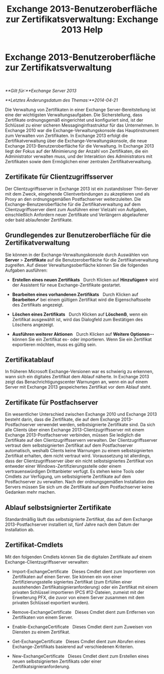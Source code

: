﻿---
title: 'Exchange 2013-Benutzeroberfläche zur Zertifikatsverwaltung: Exchange 2013 Help'
TOCTitle: Exchange 2013-Benutzeroberfläche zur Zertifikatsverwaltung
ms:assetid: 8975848d-07f0-4643-9eac-20aece69945f
ms:mtpsurl: https://technet.microsoft.com/de-de/library/JJ984582(v=EXCHG.150)
ms:contentKeyID: 52062874
ms.date: 05/22/2018
mtps_version: v=EXCHG.150
ms.translationtype: MT
---

# Exchange 2013-Benutzeroberfläche zur Zertifikatsverwaltung

 

_**Gilt für:**Exchange Server 2013_

_**Letztes Änderungsdatum des Themas:**2014-04-21_

Die Verwaltung von Zertifikaten in einer Exchange Server-Bereitstellung ist eine der wichtigsten Verwaltungsaufgaben. Die Sicherstellung, dass Zertifikate ordnungsgemäß eingerichtet und konfiguriert sind, ist der Schlüssel zu einer sicheren Messaginginfrastruktur für das Unternehmen. In Exchange 2010 war die Exchange-Verwaltungskonsole das Hauptinstrument zum Verwalten von Zertifikaten. In Exchange 2013 erfolgt die Zertifikatverwaltung über die Exchange-Verwaltungskonsole, die neue Exchange 2013-Benutzeroberfläche für die Verwaltung. In Exchange 2013 liegt der Fokus auf der Minimierung der Anzahl von Zertifikaten, die ein Administrator verwalten muss, und der Interaktion des Administrators mit Zertifikaten sowie dem Ermöglichen einer zentralen Zertifikatverwaltung.

## Zertifikate für Clientzugriffsserver

Der Clientzugriffsserver in Exchange 2013 ist ein zustandsloser Thin-Server mit dem Zweck, eingehende Clientverbindungen zu akzeptieren und als Proxy an den ordnungsgemäßen Postfachserver weiterzuleiten. Die Exchange-Benutzeroberfläche für die Zertifikatverwaltung auf dem Clientzugriffsserver dient zum Ausführen einer Vielzahl von Aufgaben, einschließlich Anfordern neuer Zertifikate und Verlängern abgelaufener oder bald ablaufender Zertifikate.

## Grundlegendes zur Benutzeroberfläche für die Zertifikatverwaltung

Sie können in der Exchange-Verwaltungskonsole durch Auswählen von **Server** \> **Zertifikate** auf die Benutzeroberfläche für die Zertifikatverwaltung zugreifen. Auf dieser Verwaltungsoberfläche können Sie die folgenden Aufgaben ausführen:

  - **Erstellen eines neuen Zertifikats**   Durch Klicken auf **Hinzufügen**![Hinzufügen (Symbol)](images/JJ218640.c1e75329-d6d7-4073-a27d-498590bbb558(EXCHG.150).gif "Hinzufügen (Symbol)") wird der Assistent für neue Exchange-Zertifikate gestartet.

  - **Bearbeiten eines vorhandenen Zertifikats**   Durch Klicken auf **Bearbeiten**![Bearbeitungssymbol](images/Bb124582.6f53ccb2-1f13-4c02-bea0-30690e6ea71d(EXCHG.150).gif "Bearbeitungssymbol") bei einem gültigen Zertifikat wird die Eigenschaftsseite des Zertifikats angezeigt.

  - **Löschen eines Zertifikats**   Durch Klicken auf **Löschen**![Löschen (Symbol)](images/JJ657511.14f639f6-61e8-4418-bbfb-0db14de9d2f5(EXCHG.150).gif "Löschen (Symbol)"), wenn ein Zertifikat ausgewählt ist, wird das Dialogfeld zum Bestätigen des Löschens angezeigt.

  - **Ausführen weiterer Aktionen**   Durch Klicken auf **Weitere Optionen**![Weitere Optionen (Symbol)](images/JJ150550.5381819e-3b21-4873-8714-e9b956290b28(EXCHG.150).gif "Weitere Optionen (Symbol)") können Sie ein Zertifikat ex- oder importieren. Wenn Sie ein Zertifikat exportieren möchten, muss es gültig sein.

## Zertifikatablauf

In früheren Microsoft Exchange-Versionen war es schwierig zu erkennen, wann sich ein digitales Zertifikat dem Ablauf näherte. In Exchange 2013 zeigt das Benachrichtigungscenter Warnungen an, wenn ein auf einem Server mit Exchange 2013 gespeichertes Zertifikat vor dem Ablauf steht.

## Zertifikate für Postfachserver

Ein wesentlicher Unterschied zwischen Exchange 2010 und Exchange 2013 besteht darin, dass die Zertifikate, die auf dem Exchange 2013-Postfachserver verwendet werden, selbstsignierte Zertifikate sind. Da sich alle Clients über einen Exchange 2013-Clientzugriffsserver mit einem Exchange 2013-Postfachserver verbinden, müssen Sie lediglich die Zertifikate auf den Clientzugriffsservern verwalten. Der Clientzugriffsserver vertraut dem selbstsignierten Zertifikat auf dem Postfachserver automatisch, weshalb Clients keine Warnungen zu einem selbstsignierten Zertifikat erhalten, dem nicht vertraut wird. Voraussetzung ist allerdings, dass der Clientzugriffsserver über ein nicht selbstsigniertes Zertifikat von entweder einer Windows-Zertifizierungsstelle oder einem vertrauenswürdigen Drittanbieter verfügt. Es stehen keine Tools oder Cmdlets zur Verfügung, um selbstsignierte Zertifikate auf dem Postfachserver zu verwalten. Nach der ordnungsgemäßen Installation des Servers müssen Sie sich um die Zertifikate auf dem Postfachserver keine Gedanken mehr machen.

## Ablauf selbstsignierter Zertifikate

Standardmäßig läuft das selbstsignierte Zertifikat, das auf dem Exchange 2013-Postfachserver installiert ist, fünf Jahre nach dem Datum der Installation ab.

## Zertifikat-Cmdlets

Mit den folgenden Cmdlets können Sie die digitalen Zertifikate auf einem Exchange-Clientzugriffsserver verwalten:

  - Import-ExchangeCertificate   Dieses Cmdlet dient zum Importieren von Zertifikaten auf einen Server. Sie können ein von einer Zertifizierungsstelle signiertes Zertifikat (zum Erfüllen einer ausstehenden Zertifikatsignieranforderung) oder ein Zertifikat mit einem privaten Schlüssel importieren (PCS \#12-Dateien, zumeist mit der Erweiterung PFX, die zuvor von einem Server zusammen mit dem privaten Schlüssel exportiert wurden).

  - Remove-ExchangeCertificate   Dieses Cmdlet dient zum Entfernen von Zertifikaten von einem Server.

  - Enable-ExchangeCertificate   Dieses Cmdlet dient zum Zuweisen von Diensten zu einem Zertifikat.

  - Get-ExchangeCertificate   Dieses Cmdlet dient zum Abrufen eines Exchange-Zertifikats basierend auf verschiedenen Kriterien.

  - New-ExchangeCertificate   Dieses Cmdlet dient zum Erstellen eines neuen selbstsignierten Zertifikats oder einer Zertifikatsignieranforderung.

